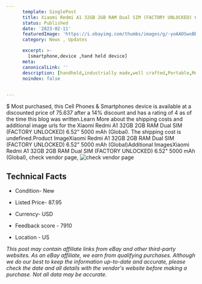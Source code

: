 ```yaml
---
      template: SinglePost
      title: Xiaomi Redmi A1 32GB 2GB RAM Dual SIM (FACTORY UNLOCKED) 6.52" 5000 mAh (Global)
      status: Published
      date: '2023-02-11'
      featuredImage: 'https://i.ebayimg.com/thumbs/images/g/-yoAAOSwoBBj0sZO/s-l225.jpg'
      category: News , Updates

      excerpt: >-
        [smartphone,device ,hand held device]
      meta:
      canonicalLink: ''
      description: [handheld,industrially made,well crafted,Portable,Mobile,Compact,Convenient,Lightweight,Maneuverable,Man-portable,Miniature,Carriable,Hand-held,Light,Holdable,Transportable,Mobile device,Pocket-sized,On-the-go,Wireless,Cordless,Compact size,Convenient size, smartphone,device ,hand held device]
      noindex: false

        
---
```

$
    Most purchased, this Cell Phones & Smartphones device is available at a discounted price of 75.637 after a 14% discount and has a rating of 4 as of the time this blog was written.Learn More about the shipping costs and additional image urls for the Xiaomi Redmi A1 32GB 2GB RAM Dual SIM (FACTORY UNLOCKED) 6.52" 5000 mAh (Global). The shipping cost is undefined.Product ImageXiaomi Redmi A1 32GB 2GB RAM Dual SIM (FACTORY UNLOCKED) 6.52" 5000 mAh (Global)Additional ImagesXiaomi Redmi A1 32GB 2GB RAM Dual SIM (FACTORY UNLOCKED) 6.52" 5000 mAh (Global), check vendor page, ![check vendor page](https://origin-galleryplus.ebayimg.com/ws/web/125739038574_2_0_1/225x225.jpg,https://origin-galleryplus.ebayimg.com/ws/web/125739038574_3_0_1/225x225.jpg,https://origin-galleryplus.ebayimg.com/ws/web/125739038574_4_0_1/225x225.jpg,https://origin-galleryplus.ebayimg.com/ws/web/125739038574_5_0_1/225x225.jpg,https://origin-galleryplus.ebayimg.com/ws/web/125739038574_6_0_1/225x225.jpg,https://origin-galleryplus.ebayimg.com/ws/web/125739038574_7_0_1/225x225.jpg)
    
    

 ## Technical Facts 



     
      

 - Condition- New 


      

 - Listed Price- 87.95 


      

 - Currency- USD 


      

 - Feedback score - 7910 


      

 - Location - US 


      
      

 *_This post may contain affiliate links from eBay and other third-party websites. As an eBay affiliate, we earn from qualifying purchases. Although we do our best to keep the information up-to-date and accurate, please check the date and all details with the vendor's website before making a purchase. Not all data may be accurate._*



    
    
    
    
    